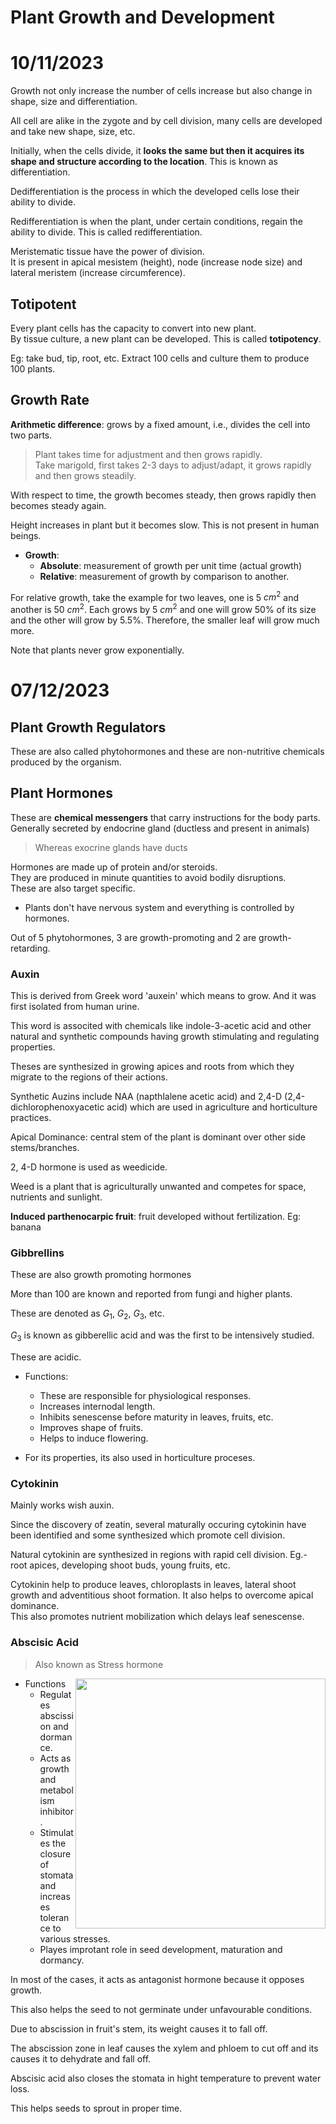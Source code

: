 # Plant Growth and Development 

# 10/11/2023

Growth not only increase the number of cells increase but also change in shape, size and differentiation. 

All cell are alike in the zygote and by cell division, many cells are developed and take new shape, size, etc. 

Initially, when the cells divide, it **looks the same but then it acquires its shape and structure according to the location**. This is known as differentiation.

Dedifferentiation is the process in which the developed cells lose their ability to divide. 

Redifferentiation is when the plant, under certain conditions, regain the ability to divide. This is called redifferentiation. 

Meristematic tissue have the power of division.  
It is present in apical mesistem (height), node (increase node size) and lateral meristem (increase circumference). 

## Totipotent 

Every plant cells has the capacity to convert into new plant.  
By tissue culture, a new plant can be developed. This is called **totipotency**.

Eg: take bud, tip, root, etc. Extract 100 cells and culture them to produce 100 plants. 

## Growth Rate 

**Arithmetic difference**: grows by a fixed amount, i.e., divides the cell into two parts. 

> Plant takes time for adjustment and then grows rapidly.  
> Take marigold, first takes 2-3 days to adjust/adapt, it grows rapidly and then grows steadily. 

With respect to time, the growth becomes steady, then grows rapidly then becomes steady again. 

Height increases in plant but it becomes slow. This is not present in human beings. 

- **Growth**: 
    - **Absolute**: measurement of growth per unit time (actual growth)
    - **Relative**: measurement of growth by comparison to another. 

For relative growth, take the example for two leaves, one is 5 $cm^2$ and another is 50 $cm^2$. Each grows by 5 $cm^2$ and one will grow 50% of its size and the other will grow by 5.5%. Therefore, the smaller leaf will grow much more. 

Note that plants never grow exponentially.  

# 07/12/2023

## Plant Growth Regulators 

These are also called phytohormones and these are non-nutritive chemicals produced by the organism. 

## Plant Hormones 

These are **chemical messengers** that carry instructions for the body parts. Generally secreted by endocrine gland (ductless and present in animals) 

> Whereas exocrine glands have ducts 

Hormones are made up of protein and/or steroids.  
They are produced in minute quantities to avoid bodily disruptions.   
These are also target specific. 

- Plants don't have nervous system and everything is controlled by hormones. 

Out of 5 phytohormones, 3 are growth-promoting and 2 are growth-retarding. 

### Auxin 

This is derived from Greek word 'auxein' which means to grow. And it was first isolated from human urine. 

This word is associted with chemicals like indole-3-acetic acid and other natural and synthetic compounds having growth stimulating and regulating properties. 

Theses are synthesized in growing apices and roots from which they migrate to the regions of their actions. 

Synthetic Auzins include NAA (napthlalene acetic acid) and 2,4-D (2,4-dichlorophenoxyacetic acid) which are used in agriculture and horticulture practices. 



Apical Dominance: central stem of the plant is dominant over other side stems/branches. 

2, 4-D hormone is used as weedicide. 

Weed is a plant that is agriculturally unwanted and competes for space, nutrients and sunlight. 

**Induced parthenocarpic fruit**: fruit developed without fertilization. Eg: banana 

### Gibbrellins 

These are also growth promoting hormones 

More than 100 are known and reported from fungi and higher plants. 

These are denoted as $G_1$, $G_2$, $G_3$, etc. 

$G_3$ is known as gibberellic acid and was the first to be intensively studied. 

These are acidic. 

- Functions: 
    - These are responsible for physiological responses. 
    - Increases internodal length.
    - Inhibits senescense before maturity in leaves, fruits, etc.
    - Improves shape of fruits.
    - Helps to induce flowering. 

- For its properties, its also used in horticulture proceses.

### Cytokinin 

Mainly works wish auxin. 

Since the discovery of zeatin, several maturally occuring cytokinin have been identified and some synthesized which promote cell division. 

Natural cytokinin are synthesized in regions with rapid cell division. Eg.- root apices, developing shoot buds, young fruits, etc. 

Cytokinin help to produce leaves, chloroplasts in leaves, lateral shoot growth and adventitious shoot formation. It also helps to overcome apical dominance.  
This also promotes nutrient mobilization which delays leaf senescense. 

### Abscisic Acid 

> Also known as Stress hormone 

<img align=right src=./diagrams/ch15/leaf.png width=400>

- Functions
    - Regulates abscission and dormance. 
    - Acts as growth and metabolism inhibitor.
    - Stimulates the closure of stomata and increases tolerance to various stresses. 
    - Playes improtant role in seed development, maturation and dormancy.

In most of the cases, it acts as antagonist hormone because it opposes growth. 

This also helps the seed to not germinate under unfavourable conditions. 

Due to abscission in fruit's stem, its weight causes it to fall off. 

The abscission zone in leaf causes the xylem and phloem to cut off and its causes it to dehydrate and fall off. 

Abscisic acid also closes the stomata in hight temperature to prevent water loss. 

This helps seeds to sprout in proper time.
